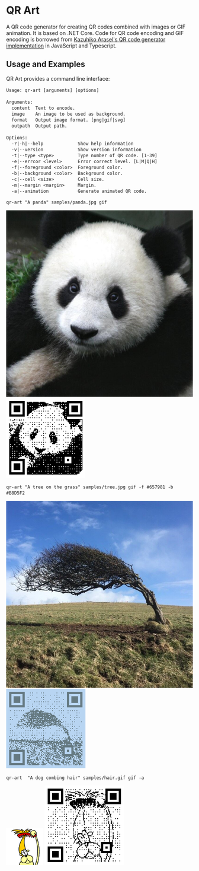 # QR Art
A QR code generator for creating QR codes combined with images or GIF animation. It is based on .NET Core. Code for QR code encoding and GIF encoding is borrowed from [Kazuhiko Arasel's QR code generator implementation](https://github.com/kazuhikoarase/qrcode-generator) in JavaScript and Typescript.

## Usage and Examples
QR Art provides a command line interface:
```
Usage: qr-art [arguments] [options]

Arguments:
  content  Text to encode.
  image    An image to be used as background.
  format   Output image format. [png|gif|svg]
  outpath  Output path.

Options:
  -?|-h|--help             Show help information
  -v|--version             Show version information
  -t|--type <type>         Type number of QR code. [1-39]
  -e|--errcor <level>      Error correct level. [L|M|Q|H]
  -f|--foreground <color>  Foreground color.
  -b|--background <color>  Background color.
  -c|--cell <size>         Cell size.
  -m|--margin <margin>     Margin.
  -a|--animation           Generate animated QR code.
```

```
qr-art "A panda" samples/panda.jpg gif
```
![](src/qr-art/samples/panda.jpg) ![](src/qr-art/samples/panda_output.gif)

```
qr-art "A tree on the grass" samples/tree.jpg gif -f #657981 -b #B8D5F2
```
![](src/qr-art/samples/tree.jpg) ![](src/qr-art/samples/tree_output.gif)

```
qr-art  "A dog combing hair" samples/hair.gif gif -a
```
![](src/qr-art/samples/hair.gif) ![](src/qr-art/samples/hair_output.gif)

